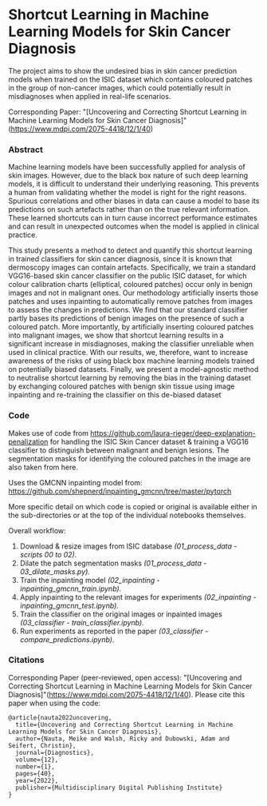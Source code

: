 # Shortcut Learning in Machine Learning Models for Skin Cancer Diagnosis
The project aims to show the undesired bias in skin cancer prediction models when trained on the ISIC dataset which contains coloured patches in the group of non-cancer images, which could potentially result in misdiagnoses when applied in real-life scenarios.

Corresponding Paper: "[Uncovering and Correcting Shortcut Learning in Machine Learning Models for Skin Cancer Diagnosis]"(https://www.mdpi.com/2075-4418/12/1/40)

### Abstract
Machine learning models have been successfully applied for analysis of skin images. However, due to the black box nature of such deep learning models, it is difficult to understand their underlying reasoning. This prevents a human from validating whether the model is right for the right reasons. Spurious correlations and other biases in data can cause a model to base its predictions on such artefacts rather than on the true relevant information. These learned shortcuts can in turn cause incorrect performance estimates and can result in unexpected outcomes when the model is applied in clinical practice. 

This study presents a method to detect and quantify this shortcut learning in trained classifiers for skin cancer diagnosis, since it is known that dermoscopy images can contain artefacts. Specifically, we train a standard VGG16-based skin cancer classifier on the public ISIC dataset, for which colour calibration charts (elliptical, coloured patches) occur only in benign images and not in malignant ones. Our methodology artificially inserts those patches and uses inpainting to automatically remove patches from images to assess the changes in predictions. We find that our standard classifier partly bases its predictions of benign images on the presence of such a coloured patch. More importantly, by artificially inserting coloured patches into malignant images, we show that shortcut learning results in a significant increase in misdiagnoses, making the classifier unreliable when used in clinical practice. With our results, we, therefore, want to increase awareness of the risks of using black box machine learning models trained on potentially biased datasets. Finally, we present a model-agnostic method to neutralise shortcut learning by removing the bias in the training dataset by exchanging coloured patches with benign skin tissue using image inpainting and re-training the classifier on this de-biased dataset

### Code
Makes use of code from https://github.com/laura-rieger/deep-explanation-penalization for handling the ISIC Skin Cancer dataset & training a VGG16 classifier to distinguish between malignant and benign lesions. The segmentation masks for identifying the coloured patches in the image are also taken from here.

Uses the GMCNN inpainting model from: https://github.com/shepnerd/inpainting_gmcnn/tree/master/pytorch

More specific detail on which code is copied or original is available either in the sub-directories or at the top of the individual notebooks themselves.

Overall workflow:

1. Download & resize images from ISIC database                      *(01_process_data - scripts 00 to 02).*
2. Dilate the patch segmentation masks                              *(01_process_data - 03_dilate_masks.py).*
3. Train the inpainting model                                       *(02_inpainting - inpainting_gmcnn_train.ipynb).*
4. Apply inpainting to the relevant images for experiments          *(02_inpainting - inpainting_gmcnn_test.ipynb).*
5. Train the classifier on the original images or inpainted images  *(03_classifier - train_classifier.ipynb).*
6. Run experiments as reported in the paper                         *(03_classifier - compare_predictions.ipynb).*

### Citations
Corresponding Paper (peer-reviewed, open access): "[Uncovering and Correcting Shortcut Learning in Machine Learning Models for Skin Cancer Diagnosis]"(https://www.mdpi.com/2075-4418/12/1/40). Please cite this paper when using the code: 
```
@article{nauta2022uncovering,
  title={Uncovering and Correcting Shortcut Learning in Machine Learning Models for Skin Cancer Diagnosis},
  author={Nauta, Meike and Walsh, Ricky and Dubowski, Adam and Seifert, Christin},
  journal={Diagnostics},
  volume={12},
  number={1},
  pages={40},
  year={2022},
  publisher={Multidisciplinary Digital Publishing Institute}
}
```
